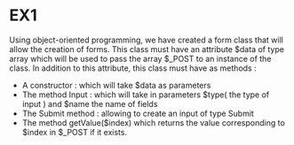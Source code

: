 # EX1

Using object-oriented programming, we have created a form class that will allow the creation of forms.
This class must have an attribute $data of type array which will be used to pass the array $_POST to an instance of the class. In addition to this attribute, this class must have as methods :
- A constructor : which will take $data as parameters
- The method Input : which will take in parameters $type( the type of input ) and $name the name of fields
- The Submit method : allowing to create an input of type Submit
- The method getValue($index) which returns the value corresponding to $index in $_POST if it exists.

